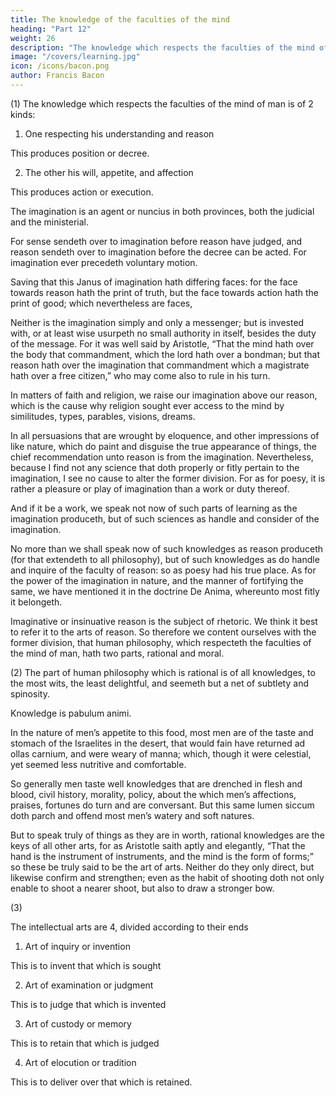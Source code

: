 ```yaml
---
title: The knowledge of the faculties of the mind
heading: "Part 12"
weight: 26
description: "The knowledge which respects the faculties of the mind of man is of 2 kinds"
image: "/covers/learning.jpg"
icon: /icons/bacon.png
author: Francis Bacon
---
```



(1) The knowledge which respects the faculties of the mind of man is of 2 kinds:

1. One respecting his understanding and reason

This produces position or decree. 


2. The other his will, appetite, and affection

This produces action or execution.

The imagination is an agent or nuncius in both provinces, both the judicial and the ministerial.  

For sense sendeth over to imagination before reason have judged, and reason sendeth over to imagination before the decree can be acted.  For imagination ever precedeth voluntary motion.  

Saving that this Janus of imagination hath differing faces: for the face towards reason hath the print of truth, but the face towards action hath the print of good; which nevertheless are faces,

<!-- “Quales decet esse sororum.” -->

Neither is the imagination simply and only a messenger; but is invested with, or at least wise usurpeth no small authority in itself, besides the duty of the message.  For it was well said by Aristotle, “That the mind hath over the body that commandment, which the lord hath over a bondman; but that reason hath over the imagination that commandment which a magistrate hath over a free citizen,” who may come also to rule in his turn.

In matters of faith and religion, we raise our imagination above our reason, which is the cause why religion sought ever access to the mind by similitudes, types, parables, visions, dreams.  

In all persuasions that are wrought by eloquence, and other impressions of like nature, which do paint and disguise the true appearance of things, the chief recommendation unto reason is from the imagination.  Nevertheless, because I find not any science that doth properly or fitly pertain to the imagination, I see no cause to alter the former division.  For as for poesy, it is rather a pleasure or play of imagination than a work or duty thereof.  

And if it be a work, we speak not now of such parts of learning as the imagination produceth, but of such sciences as handle and consider of the imagination.

No more than we shall speak now of such knowledges as reason produceth (for that extendeth to all philosophy), but of such knowledges as do handle and inquire of the faculty of reason: so as poesy had his true place.  As for the power of the imagination in nature, and the manner of fortifying the same, we have mentioned it in the doctrine De Anima, whereunto most fitly it belongeth.  

Imaginative or insinuative reason is the subject of rhetoric. We think it best to refer it to the arts of reason.  So therefore we content ourselves with the former division, that human philosophy, which respecteth the faculties of the mind of man, hath two parts, rational and moral.

(2) The part of human philosophy which is rational is of all knowledges, to the most wits, the least delightful, and seemeth but a net of subtlety and spinosity. 

Knowledge is pabulum animi. 

In the nature of men’s appetite to this food, most men are of the taste and stomach of the Israelites in the desert, that would fain have returned ad ollas carnium, and were weary of manna; which, though it were celestial, yet seemed less nutritive and comfortable.

So generally men taste well knowledges that are drenched in flesh and blood, civil history, morality, policy, about the which men’s affections, praises, fortunes do turn and are conversant.  But this same lumen siccum doth parch and offend most men’s watery and soft natures. 

But to speak truly of things as they are in worth, rational knowledges are the keys of all other arts, for as Aristotle saith aptly and elegantly, “That the hand is the instrument of instruments, and the mind is the form of forms;” so these be truly said to be the art of arts.  Neither do they only direct, but likewise confirm and strengthen; even as the habit of shooting doth not only enable to shoot a nearer shoot, but also to draw a stronger bow.

(3) 

The intellectual arts are 4, divided according to their ends

1. Art of inquiry or invention

This is to invent that which is sought 

2. Art of examination or judgment

This is to judge that which is invented

3. Art of custody or memory

This is to retain that which is judged

4. Art of elocution or tradition

This is to deliver over that which is retained.
